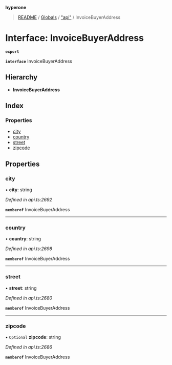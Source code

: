**hyperone**

> [README](../README.md) / [Globals](../globals.md) / ["api"](../modules/_api_.md) / InvoiceBuyerAddress

# Interface: InvoiceBuyerAddress

**`export`** 

**`interface`** InvoiceBuyerAddress

## Hierarchy

* **InvoiceBuyerAddress**

## Index

### Properties

* [city](_api_.invoicebuyeraddress.md#city)
* [country](_api_.invoicebuyeraddress.md#country)
* [street](_api_.invoicebuyeraddress.md#street)
* [zipcode](_api_.invoicebuyeraddress.md#zipcode)

## Properties

### city

•  **city**: string

*Defined in api.ts:2692*

**`memberof`** InvoiceBuyerAddress

___

### country

•  **country**: string

*Defined in api.ts:2698*

**`memberof`** InvoiceBuyerAddress

___

### street

•  **street**: string

*Defined in api.ts:2680*

**`memberof`** InvoiceBuyerAddress

___

### zipcode

• `Optional` **zipcode**: string

*Defined in api.ts:2686*

**`memberof`** InvoiceBuyerAddress
